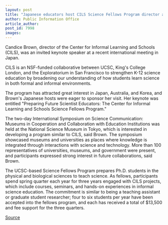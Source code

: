 ```yaml
---
layout: post
title: "Japanese educators host CILS Science Fellows Program director at international symposium on science communication"
author: Public Information Office
article_author: 
post_id: 7998
images:
---
```


<a name="content" id="content"></a>
<p>
  Candice Brown, director of the Center for Informal Learning and Schools (CILS), was an invited keynote speaker at a recent international meeting in Japan.
</p>
<p>
  CILS is an NSF-funded collaborative between UCSC, King's College London, and the Exploratorium in San Francisco to strengthen K-12 science education by broadening our understanding of how students learn science in both formal and informal environments.
</p>
<p>
  The program has attracted great interest in Japan, Australia, and Korea, and Brown's Japanese hosts were eager to sponsor her visit. Her keynote was entitled "Preparing Future Scientist Educators: The Center for Informal Learning and Schools Science Fellows Program."
</p>
<p>
  The two-day International Symposium on Science Communication: Museums in Cooperation and Collaboration with Education Institutions was held at the National Science Museum in Tokyo, which is interested in developing a program similar to CILS, said Brown. The symposium showcased museums and universities as places where knowledge is integrated through interactions with science and technology. More than 100 representatives of universities, museums, and government were present, and participants expressed strong interest in future collaborations, said Brown.
</p>
<p>
  The UCSC-based Science Fellows Program prepares Ph.D. students in the physical and biological sciences to teach science. As fellows, participants spend spring quarter each year for three years engaged with CILS projects, which include courses, seminars, and hands-on experiences in informal science education. The commitment is similar to being a teaching assistant or graduate student researcher; four to six students per year have been accepted into the fellows program, and each has received a total of $13,500 and fee support for the three quarters.
</p>
<p><a href="http://www1.ucsc.edu/currents/06-07/03-19/brief-ogawa.asp" title="Permalink to brief-ogawa">Source</a></p>

